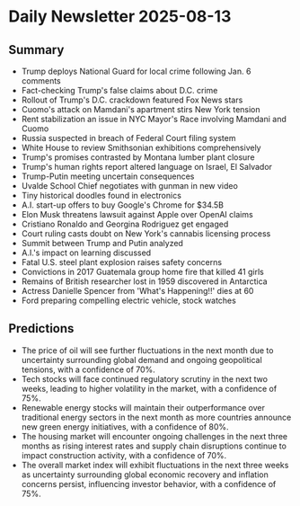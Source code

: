 # Daily Newsletter 2025-08-13

## Summary

- Trump deploys National Guard for local crime following Jan. 6 comments
- Fact-checking Trump's false claims about D.C. crime
- Rollout of Trump's D.C. crackdown featured Fox News stars
- Cuomo's attack on Mamdani's apartment stirs New York tension
- Rent stabilization an issue in NYC Mayor's Race involving Mamdani and Cuomo
- Russia suspected in breach of Federal Court filing system
- White House to review Smithsonian exhibitions comprehensively
- Trump's promises contrasted by Montana lumber plant closure
- Trump's human rights report altered language on Israel, El Salvador
- Trump-Putin meeting uncertain consequences
- Uvalde School Chief negotiates with gunman in new video
- Tiny historical doodles found in electronics
- A.I. start-up offers to buy Google's Chrome for $34.5B
- Elon Musk threatens lawsuit against Apple over OpenAI claims
- Cristiano Ronaldo and Georgina Rodriguez get engaged
- Court ruling casts doubt on New York's cannabis licensing process
- Summit between Trump and Putin analyzed
- A.I.'s impact on learning discussed
- Fatal U.S. steel plant explosion raises safety concerns
- Convictions in 2017 Guatemala group home fire that killed 41 girls
- Remains of British researcher lost in 1959 discovered in Antarctica
- Actress Danielle Spencer from 'What's Happening!!' dies at 60
- Ford preparing compelling electric vehicle, stock watches

## Predictions

- The price of oil will see further fluctuations in the next month due to uncertainty surrounding global demand and ongoing geopolitical tensions, with a confidence of 70%.
- Tech stocks will face continued regulatory scrutiny in the next two weeks, leading to higher volatility in the market, with a confidence of 75%.
- Renewable energy stocks will maintain their outperformance over traditional energy sectors in the next month as more countries announce new green energy initiatives, with a confidence of 80%.
- The housing market will encounter ongoing challenges in the next three months as rising interest rates and supply chain disruptions continue to impact construction activity, with a confidence of 70%.
- The overall market index will exhibit fluctuations in the next three weeks as uncertainty surrounding global economic recovery and inflation concerns persist, influencing investor behavior, with a confidence of 75%.
